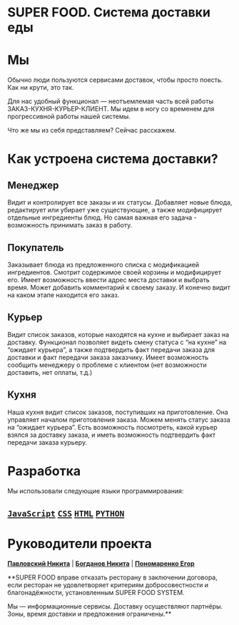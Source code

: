 # SUPER FOOD. Система доставки еды


# Мы
Обычно люди пользуются сервисами доставок, чтобы просто поесть. Как ни крути, это так.

Для нас удобный функционал — неотъемлемая часть всей работы ЗАКАЗ-КУХНЯ-КУРЬЕР-КЛИЕНТ. Мы идем в ногу со временем для прогрессивной работы нашей системы.

Что же мы из себя представляем? Сейчас расскажем.


# Как устроена система доставки?
  ## Менеджер
  Видит и контролирует все заказы и их статусы. Добавляет новые блюда, редактирует или убирает уже существующие, а также модифицирует отдельные ингредиенты блюд. Но самая важная его задача - возможность принимать заказ в работу.
  ## Покупатель
  Заказывает блюда из предложенного списка с модификацией ингредиентов. Смотрит содержимое своей корзины и модифицирует его. Имеет возможность ввести адрес места доставки и выбрать время. Может добавить комментарий к своему заказу. И конечно видит на каком этапе находится его заказ.
  ## Курьер
  Видит список заказов, которые находятся на кухне и выбирает заказ на доставку. Функционал позволяет видеть смену статуса с “на кухне” на “ожидает курьера”, а также подтвердить факт передачи заказа для доставки и факт передачи заказа заказчику. Имеет возможность сообщить менеджеру о проблеме с клиентом (нет возможности доставить, нет оплаты, т.д.)
  ## Кухня
  Наша кухня видит список заказов, поступивших на приготовление. Она управляет началом приготовления заказа. Можем менять статус заказа на “ожидает курьера”. Есть возможность посмотреть, какой курьер взялся за доставку заказа, и иметь возможность подтвердить факт передачи заказа курьеру.


# Разработка
  Мы использовали следующие языки программирования:
  ##  **[`JavaScript`](https://ru.wikipedia.org/wiki/JavaScript)** **[`CSS`](https://ru.wikipedia.org/wiki/CSS)** **[`HTML`](https://ru.wikipedia.org/wiki/HTML)** **[`PYTHON`](https://ru.wikipedia.org/wiki/Python)**

# Руководители проекта
**[Павловский Никита](https://vk.com/nnnarr)** |
**[Богданов Никита](https://vk.com/dotox)** |
**[Пономаренко Егор](https://vk.com/archeeezer)**

**SUPER FOOD вправе отказать ресторану в заключении договора, если ресторан не удовлетворяет критериям добросовестности и благонадёжности, установленным SUPER FOOD SYSTEM.

Мы — информационные сервисы. Доставку осуществляют партнёры. Зоны, время доставки и предложения ограничены.**


